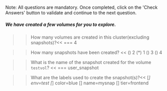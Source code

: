 Note: All questions are mandatory. Once completed, click on the 'Check Answers' button to validate and continue to the next question.


##### We have created a few volumes for you to explore.

>> How many volumes are created in this cluster(excluding snapshots)?<< 
=== 4


>> How many snapshots have been created? << 
() 2 
(*) 1
() 3
() 4


>> What is the name of the snapshot created for the volume `testvol`?  << 
=== user_snapshot


>> What are the labels used to create the snapshot(s)?<< 
[*] env=test
[*] color=blue
[] name=mysnap
[] tier=frontend 
